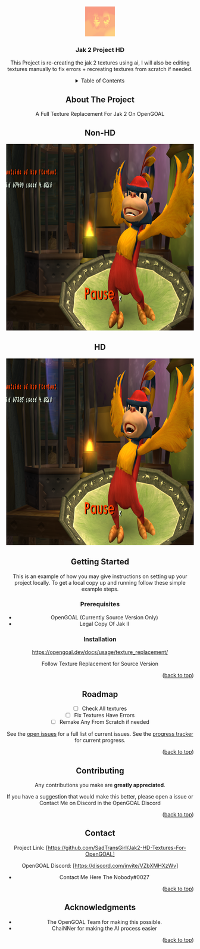 <!-- PROJECT LOGO -->
<br />
<div align="center">
  <a href="https://github.com/SadTransGirl/Jak2-HD-Textures-For-OpenGOAL">
    <img src="images/logo.png" alt="Logo" width="80" height="80">
  </a>

<h3 align="center">Jak 2 Project HD</h3>

  <p align="center">
    This Project is re-creating the jak 2 textures using ai, I will also be editing textures manually to fix errors + recreating textures from scratch if needed.



<!-- TABLE OF CONTENTS -->
<details>
  <summary>Table of Contents</summary>
  <ol>
      <li><a href="#getting-started">Getting Started</a></li>
        <li><a href="#prerequisites">Prerequisites</a></li>
        <li><a href="#installation">Installation</a></li>
      </ul>
    </li>
    <li><a href="#usage">Usage</a></li>
    <li><a href="#roadmap">Roadmap</a></li>
    <li><a href="#contributing">Contributing</a></li>
    <li><a href="#contact">Contact</a></li>
    <li><a href="#acknowledgments">Acknowledgments</a></li>
  </ol>
</details>



<!-- ABOUT THE PROJECT -->
## About The Project
A Full Texture Replacement For Jak 2 On OpenGOAL

## Non-HD
<a href="images/screenshot.png">
    <img src="images/screenshot.png" alt="screenshot non-HD" width="600" height="500">
  </a>

  ## HD
  <a href="images/screenshot2.png">
    <img src="images/screenshot2.png" alt="screenshot HD" width="600" height="500">
  </a>
  
<!-- GETTING STARTED -->
## Getting Started

This is an example of how you may give instructions on setting up your project locally.
To get a local copy up and running follow these simple example steps.

### Prerequisites

* OpenGOAL (Currently Source Version Only)
* Legal Copy Of Jak II

### Installation

https://opengoal.dev/docs/usage/texture_replacement/

Follow Texture Replacement for Source Version


<p align="right">(<a href="#readme-top">back to top</a>)</p>



<!-- ROADMAP -->
## Roadmap

- [ ] Check All textures
- [ ] Fix Textures Have Errors
- [ ] Remake Any From Scratch if needed

See the [open issues](https://github.com/SadTransGirl/Jak2-HD-Textures-For-OpenGOAL/issues) for a full list of current issues.
See the [progress tracker](https://github.com/users/SadTransGirl/projects/1) for current progress.
<p align="right">(<a href="#readme-top">back to top</a>)</p>



<!-- CONTRIBUTING -->
## Contributing

 Any contributions you make are **greatly appreciated**.

If you have a suggestion that would make this better, please open a issue or Contact Me on Discord in the OpenGOAL Discord

<p align="right">(<a href="#readme-top">back to top</a>)</p>




<!-- CONTACT -->
## Contact

Project Link: [https://github.com/SadTransGirl/Jak2-HD-Textures-For-OpenGOAL]

 OpenGOAL Discord: [https://discord.com/invite/VZbXMHXzWv]
*  Contact Me Here The Nobody#0027

<p align="right">(<a href="#readme-top">back to top</a>)</p>



<!-- ACKNOWLEDGMENTS -->
## Acknowledgments

* []()The OpenGOAL Team for making this possible.
* []() ChaiNNer for making the AI process easier


<p align="right">(<a href="#readme-top">back to top</a>)
